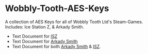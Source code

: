 # Wobbly-Tooth-AES-Keys
A collection of AES Keys for all of Wobbly Tooth Ltd's Steam-Games. Includes: Ice Station Z, &amp; Arkady Smith.

- Text Document for [ISZ](https://github.com/Cracko298/Wobbly-Tooth-AES-Keys/blob/main/aes-isz-keys.txt)
- Text Document for [Arkady Smith](https://github.com/Cracko298/Wobbly-Tooth-AES-Keys/blob/main/aes-arkady-keys.txt)
- Text Document for both [Arkady Smith](https://github.com/Cracko298/Wobbly-Tooth-AES-Keys/files/9201264/isz_enc.txt) & [ISZ](https://github.com/Cracko298/Wobbly-Tooth-AES-Keys/files/9201264/isz_enc.txt).
